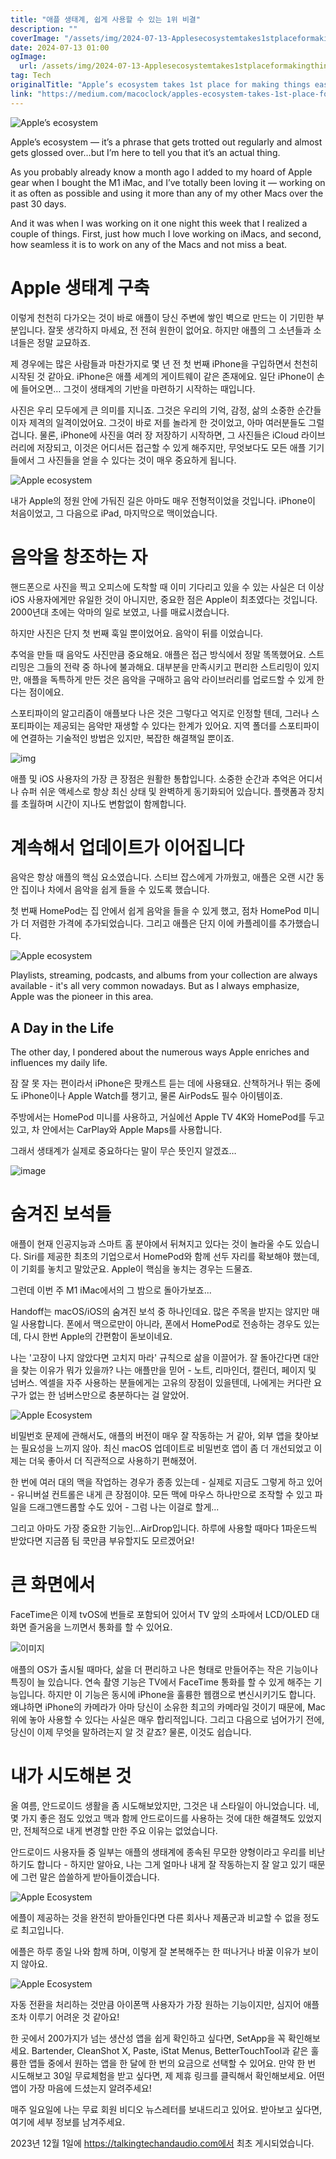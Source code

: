 ```yaml
---
title: "애플 생태계, 쉽게 사용할 수 있는 1위 비결"
description: ""
coverImage: "/assets/img/2024-07-13-Applesecosystemtakes1stplaceformakingthingseasy_0.png"
date: 2024-07-13 01:00
ogImage: 
  url: /assets/img/2024-07-13-Applesecosystemtakes1stplaceformakingthingseasy_0.png
tag: Tech
originalTitle: "Apple’s ecosystem takes 1st place for making things easy"
link: "https://medium.com/macoclock/apples-ecosystem-takes-1st-place-for-making-things-easy-eb329ed3050a"
---
```



![Apple’s ecosystem](/assets/img/2024-07-13-Applesecosystemtakes1stplaceformakingthingseasy_0.png)

Apple’s ecosystem — it’s a phrase that gets trotted out regularly and almost gets glossed over…but I’m here to tell you that it’s an actual thing.

As you probably already know a month ago I added to my hoard of Apple gear when I bought the M1 iMac, and I’ve totally been loving it — working on it as often as possible and using it more than any of my other Macs over the past 30 days.

And it was when I was working on it one night this week that I realized a couple of things. First, just how much I love working on iMacs, and second, how seamless it is to work on any of the Macs and not miss a beat.

<div class="content-ad"></div>

# Apple 생태계 구축

이렇게 천천히 다가오는 것이 바로 애플이 당신 주변에 쌓인 벽으로 만드는 이 기민한 부분입니다. 잘못 생각하지 마세요, 전 전혀 원한이 없어요. 하지만 애플의 그 소년들과 소녀들은 정말 교묘하죠.

제 경우에는 많은 사람들과 마찬가지로 몇 년 전 첫 번째 iPhone을 구입하면서 천천히 시작된 것 같아요. iPhone은 애플 세계의 게이트웨이 같은 존재에요. 일단 iPhone이 손에 들어오면… 그것이 생태계의 기반을 마련하기 시작하는 때입니다.

사진은 우리 모두에게 큰 의미를 지니죠. 그것은 우리의 기억, 감정, 삶의 소중한 순간들이자 제격의 일격이었어요. 그것이 바로 저를 놀라게 한 것이었고, 아마 여러분들도 그럴 겁니다. 물론, iPhone에 사진을 여러 장 저장하기 시작하면, 그 사진들은 iCloud 라이브러리에 저장되고, 이것은 어디서든 접근할 수 있게 해주지만, 무엇보다도 모든 애플 기기들에서 그 사진들을 얻을 수 있다는 것이 매우 중요하게 됩니다.

<div class="content-ad"></div>

![Apple ecosystem](/assets/img/2024-07-13-Applesecosystemtakes1stplaceformakingthingseasy_1.png)

내가 Apple의 정원 안에 가둬진 길은 아마도 매우 전형적이었을 것입니다. iPhone이 처음이었고, 그 다음으로 iPad, 마지막으로 맥이었습니다.

# 음악을 창조하는 자

핸드폰으로 사진을 찍고 오피스에 도착할 때 이미 기다리고 있을 수 있는 사실은 더 이상 iOS 사용자에게만 유일한 것이 아니지만, 중요한 점은 Apple이 최초였다는 것입니다. 2000년대 초에는 악마의 일로 보였고, 나를 매료시켰습니다.

<div class="content-ad"></div>

하지만 사진은 단지 첫 번째 훅일 뿐이었어요. 음악이 뒤를 이었습니다.

추억을 만들 때 음악도 사진만큼 중요해요. 애플은 접근 방식에서 정말 똑똑했어요. 스트리밍은 그들의 전략 중 하나에 불과해요. 대부분을 만족시키고 편리한 스트리밍이 있지만, 애플을 독특하게 만든 것은 음악을 구매하고 음악 라이브러리를 업로드할 수 있게 한다는 점이에요.

스포티파이의 알고리즘이 애플보다 나은 것은 그렇다고 억지로 인정할 텐데, 그러나 스포티파이는 제공되는 음악만 재생할 수 있다는 한계가 있어요. 지역 폴더를 스포티파이에 연결하는 기술적인 방법은 있지만, 복잡한 해결책일 뿐이죠.

![img](/assets/img/2024-07-13-Applesecosystemtakes1stplaceformakingthingseasy_2.png)

<div class="content-ad"></div>

애플 및 iOS 사용자의 가장 큰 장점은 원활한 통합입니다. 소중한 순간과 추억은 어디서나 슈퍼 쉬운 액세스로 항상 최신 상태 및 완벽하게 동기화되어 있습니다. 플랫폼과 장치를 초월하며 시간이 지나도 변함없이 함께합니다.

# 계속해서 업데이트가 이어집니다

음악은 항상 애플의 핵심 요소였습니다. 스티브 잡스에게 가까웠고, 애플은 오랜 시간 동안 집이나 차에서 음악을 쉽게 들을 수 있도록 했습니다.

첫 번째 HomePod는 집 안에서 쉽게 음악을 들을 수 있게 했고, 점차 HomePod 미니가 더 저렴한 가격에 추가되었습니다. 그리고 애플은 단지 이에 카플레이를 추가했습니다.

<div class="content-ad"></div>

![Apple ecosystem](/assets/img/2024-07-13-Applesecosystemtakes1stplaceformakingthingseasy_3.png)

Playlists, streaming, podcasts, and albums from your collection are always available - it's all very common nowadays. But as I always emphasize, Apple was the pioneer in this area.

## A Day in the Life

The other day, I pondered about the numerous ways Apple enriches and influences my daily life.

<div class="content-ad"></div>

잠 잘 못 자는 편이라서 iPhone은 팟캐스트 듣는 데에 사용돼요. 산책하거나 뛰는 중에도 iPhone이나 Apple Watch를 챙기고, 물론 AirPods도 필수 아이템이죠.

주방에서는 HomePod 미니를 사용하고, 거실에선 Apple TV 4K와 HomePod를 두고 있고, 차 안에서는 CarPlay와 Apple Maps를 사용합니다. 

그래서 생태계가 실제로 중요하다는 말이 무슨 뜻인지 알겠죠… 

![image](/assets/img/2024-07-13-Applesecosystemtakes1stplaceformakingthingseasy_4.png)

<div class="content-ad"></div>

# 숨겨진 보석들

애플이 현재 인공지능과 스마트 홈 분야에서 뒤쳐지고 있다는 것이 놀라울 수도 있습니다. Siri를 제공한 최초의 기업으로서 HomePod와 함께 선두 자리를 확보해야 했는데, 이 기회를 놓치고 말았군요. Apple이 핵심을 놓치는 경우는 드물죠.

그런데 이번 주 M1 iMac에서의 그 밤으로 돌아가보죠...

Handoff는 macOS/iOS의 숨겨진 보석 중 하나인데요. 많은 주목을 받지는 않지만 매일 사용합니다. 폰에서 맥으로만이 아니라, 폰에서 HomePod로 전송하는 경우도 있는데, 다시 한번 Apple의 간편함이 돋보이네요.

<div class="content-ad"></div>

나는 '고장이 나지 않았다면 고치지 마라' 규칙으로 삶을 이끌어가. 잘 돌아간다면 대안을 찾는 이유가 뭐가 있을까? 나는 애플만을 믿어 - 노트, 리마인더, 캘린더, 페이지 및 넘버스. 엑셀을 자주 사용하는 분들에게는 고유의 장점이 있을텐데, 나에게는 커다란 요구가 없는 한 넘버스만으로 충분하다는 걸 알았어.

![Apple Ecosystem](/assets/img/2024-07-13-Applesecosystemtakes1stplaceformakingthingseasy_5.png)

비밀번호 문제에 관해서도, 애플의 버전이 매우 잘 작동하는 거 같아, 외부 앱을 찾아보는 필요성을 느끼지 않아. 최신 macOS 업데이트로 비밀번호 앱이 좀 더 개선되었고 이제는 더욱 좋아서 더 직관적으로 사용하기 편해졌어.

한 번에 여러 대의 맥을 작업하는 경우가 종종 있는데 - 실제로 지금도 그렇게 하고 있어 - 유니버설 컨트롤은 내게 큰 장점이야. 모든 맥에 마우스 하나만으로 조작할 수 있고 파일을 드래그앤드롭할 수도 있어 - 그럼 나는 이걸로 할게...

<div class="content-ad"></div>

그리고 아마도 가장 중요한 기능인...AirDrop입니다. 하루에 사용할 때마다 1파운드씩 받았다면 지금쯤 팀 쿡만큼 부유할지도 모르겠어요!

# 큰 화면에서

FaceTime은 이제 tvOS에 번들로 포함되어 있어서 TV 앞의 소파에서 LCD/OLED 대화면 즐거움을 느끼면서 통화를 할 수 있어요. 

![이미지](/assets/img/2024-07-13-Applesecosystemtakes1stplaceformakingthingseasy_6.png)

<div class="content-ad"></div>

애플의 OS가 출시될 때마다, 삶을 더 편리하고 나은 형태로 만들어주는 작은 기능이나 특징이 늘 있습니다. 연속 촬영 기능은 TV에서 FaceTime 통화를 할 수 있게 해주는 기능입니다. 하지만 이 기능은 동시에 iPhone을 훌륭한 웹캠으로 변신시키기도 합니다. 왜냐하면 iPhone의 카메라가 아마 당신이 소유한 최고의 카메라일 것이기 때문에, Mac 위에 놓아 사용할 수 있다는 사실은 매우 합리적입니다. 그리고 다음으로 넘어가기 전에, 당신이 이제 무엇을 말하려는지 알 것 같죠? 물론, 이것도 쉽습니다.

# 내가 시도해본 것

올 여름, 안드로이드 생활을 좀 시도해보았지만, 그것은 내 스타일이 아니었습니다. 네, 몇 가지 좋은 점도 있었고 맥과 함께 안드로이드를 사용하는 것에 대한 해결책도 있었지만, 전체적으로 내게 변경할 만한 주요 이유는 없었습니다.

안드로이드 사용자들 중 일부는 애플의 생태계에 종속된 무모한 양형이라고 우리를 비난하기도 합니다 - 하지만 알아요, 나는 그게 얼마나 내게 잘 작동하는지 잘 알고 있기 때문에 그런 말은 씁쓸하게 받아들이겠습니다.

<div class="content-ad"></div>

![Apple Ecosystem](/assets/img/2024-07-13-Applesecosystemtakes1stplaceformakingthingseasy_7.png)

에플이 제공하는 것을 완전히 받아들인다면 다른 회사나 제품군과 비교할 수 없을 정도로 최고입니다.

에플은 하루 종일 나와 함께 하며, 이렇게 잘 본복해주는 한 떠나거나 바꿀 이유가 보이지 않아요.

![Apple Ecosystem](/assets/img/2024-07-13-Applesecosystemtakes1stplaceformakingthingseasy_8.png)

<div class="content-ad"></div>

자동 전환을 처리하는 것만큼 아이폰맥 사용자가 가장 원하는 기능이지만, 심지어 애플조차 이루기 어려운 것 같아요!

한 곳에서 200가지가 넘는 생산성 앱을 쉽게 확인하고 싶다면, SetApp을 꼭 확인해보세요. Bartender, CleanShot X, Paste, iStat Menus, BetterTouchTool과 같은 훌륭한 앱들 중에서 원하는 앱을 한 달에 한 번의 요금으로 선택할 수 있어요. 만약 한 번 시도해보고 30일 무료체험을 받고 싶다면, 제 제휴 링크를 클릭해서 확인해보세요. 어떤 앱이 가장 마음에 드셨는지 알려주세요!

매주 일요일에 나는 무료 회원 비디오 뉴스레터를 보내드리고 있어요. 받아보고 싶다면, 여기에 세부 정보를 남겨주세요.

2023년 12월 1일에 https://talkingtechandaudio.com에서 최초 게시되었습니다.